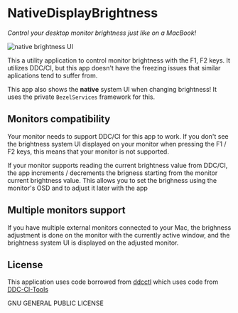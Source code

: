 # NativeDisplayBrightness

*Control your desktop monitor brightness just like on a MacBook!*

![native brightness UI](https://raw.githubusercontent.com/Bensge/NativeDisplayBrightness/master/nativeUI.png)

This a utility application to control monitor brightness with the F1, F2 keys. It utilizes DDC/CI, but this app doesn't have the freezing issues that similar aplications tend to suffer from.

This app also shows the **native** system UI when changing brightness! It uses the private `BezelServices` framework for this.

## Monitors compatibility

Your monitor needs to support DDC/CI for this app to work. If you don't see the brightness system UI displayed on your monitor when pressing the F1 / F2 keys, this means that your monitor is not supported.

If your monitor supports reading the current brightness value from  DDC/CI, the app increments / decrements the brigness starting from the monitor current brightness value. This allows you to set the brighness using the monitor's OSD and to adjust it later with the app

## Multiple monitors support

If you have multiple external monitors connected to your Mac, the brighness adjustment is done on the monitor with the currently active window, and the brightness system UI is displayed on the adjusted monitor.

## License

This application uses code borrowed from [ddcctl](https://github.com/kfix/ddcctl) which uses code from [DDC-CI-Tools](https://github.com/jontaylor/DDC-CI-Tools-for-OS-X)

GNU GENERAL PUBLIC LICENSE
